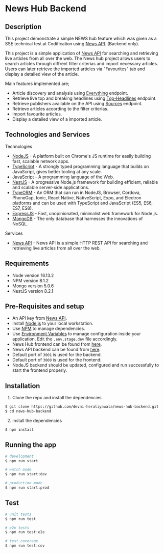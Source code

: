 # News Hub Backend

## Description
This project demonstrate a simple NEWS hub feature which was given as a SSE technical test at Codification using [News API](https://newsapi.org/). (Backend only). 

This project is a simple application of [News API](https://newsapi.org/) for searching and retrieving live articles from all over the web. The News hub project allows users to search articles through diffrent filter criterias and import necessary articles. Users can later retrieve the imported articles via "Favourites" tab and display a detailed view of the article.

Main features implemented are;

- Article discovery and analysis using [Everything](https://newsapi.org/docs/endpoints/everything) endpoint.
- Retrieve live top and breaking headlines using [Top-Headlines](https://newsapi.org/docs/endpoints/top-headlines) endpoint.
- Retrieve publishers available on the API using [Sources](https://newsapi.org/docs/endpoints/sources) endpoint.
- Retrieve articles according to the filter criterias.
- Import favourite articles.
- Display a detailed view of a imported article.


## Technologies and Services
Technologies
- [NodeJS](https://nodejs.org/) -  A platform built on Chrome's JS runtime for easily building fast, scalable network apps.
- [TypeScript](https://www.typescriptlang.org/) - A strongly typed programming language that builds on JavaScript, gives better tooling at any scale.
- [JavaScript](https://www.w3schools.com/js/default.asp) - A programming language of the Web.
- [NestJS](https://github.com/nestjs/nest) - A progressive Node.js framework for building efficient, reliable and scalable server-side applications.
- [TypeORM](https://typeorm.io/) -  An ORM that can run in NodeJS, Browser, Cordova, PhoneGap, Ionic, React Native, NativeScript, Expo, and Electron platforms and can be used with TypeScript and JavaScript (ES5, ES6, ES7, ES8).
- [ExpressJS](http://expressjs.com/) - Fast, unopinionated, minimalist web framework for Node.js.
- [MongoDB](http://www.mongodb.org/) - The only database that harnesses the innovations of NoSQL.

Services
- [News API](https://newsapi.org/) - News API is a simple HTTP REST API for searching and retrieving live articles from all over the web.

## Requirements 
- Node version 16.13.2
- NPM version 8.1.2
- Mongo version 5.0.6
- NestJS version 8.2.1

## Pre-Requisites and setup
- An API key from [News API](https://newsapi.org/account).
- Install [Node.js](https://nodejs.org/) to your local workstation.
- Use [NPM](https://www.npmjs.com/) to manage dependencies.
- Use [Environment Variables]() to manage configuration inside your application. Edit the `.env.stage.dev` file accordingly.
- News Hub frontend can be found from [here](https://github.com/devni-heraliyawala/news-hub-frontend).
- News API backend can be found from [here](https://github.com/devni-heraliyawala/news-hub-backend).
- Default port of `3001` is used for the backend.
- Default port of `3000` is used for the frontend.
- NodeJS backend should be updated, configured and run successfully to start the frontend properly.

## Installation
1. Clone the repo and install the dependencies.
```bash
$ git clone https://github.com/devni-heraliyawala/news-hub-backend.git
$ cd news-hub-backend

```
2. Install the dependencies
```bash
$ npm install
```


## Running the app

```bash
# development
$ npm run start

# watch mode
$ npm run start:dev

# production mode
$ npm run start:prod
```

## Test

```bash
# unit tests
$ npm run test

# e2e tests
$ npm run test:e2e

# test coverage
$ npm run test:cov
```

